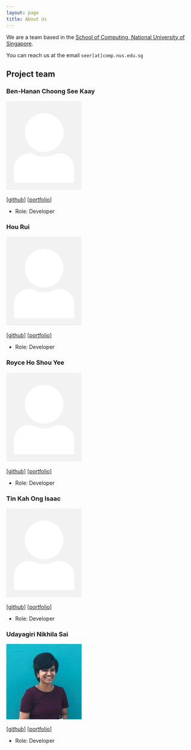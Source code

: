 ```yaml
---
layout: page
title: About Us
---
```


We are a team based in the [School of Computing, National University of Singapore](http://www.comp.nus.edu.sg).

You can reach us at the email `seer[at]comp.nus.edu.sg`

## Project team

###	Ben-Hanan Choong See Kaay

<img src="images/johndoe.png" width="200px">

[[github](https://github.com/Ben-Hanan)]
[[portfolio](team/johndoe.md)]

* Role: Developer

### Hou Rui

<img src="images/johndoe.png" width="200px">

[[github](https://github.com/Hou-Rui)]
[[portfolio](team/johndoe.md)]

* Role: Developer

### Royce Ho Shou Yee

<img src="images/johndoe.png" width="200px">

[[github](https://github.com/TheSpaceCuber)] 
[[portfolio](team/johndoe.md)]

* Role: Developer

### Tin Kah Ong Isaac

<img src="images/johndoe.png" width="200px">

[[github](https://github.com/IsaacTin)]
[[portfolio](team/johndoe.md)]

* Role: Developer

### Udayagiri Nikhila Sai

<img src="images/team-images/Nikhilalalalala.png" width="200px">

[[github](http://github.com/Nikhilalalalala)]
[[portfolio](team/johndoe.md)]

* Role: Developer

